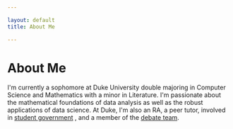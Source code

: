 ```yaml
---

layout: default
title: About Me

---
```


# About Me

I'm currently a sophomore at Duke University double majoring in Computer Science and Mathematics with a minor in Literature. I'm passionate about the mathematical foundations of data analysis as well as the robust applications of data science. At Duke, I'm also an RA, a peer tutor, involved in [student government](https://www.dukestudentgovernment.org/meet-us) , and a member of the [debate team](http://www.dukedebate.org/). 
